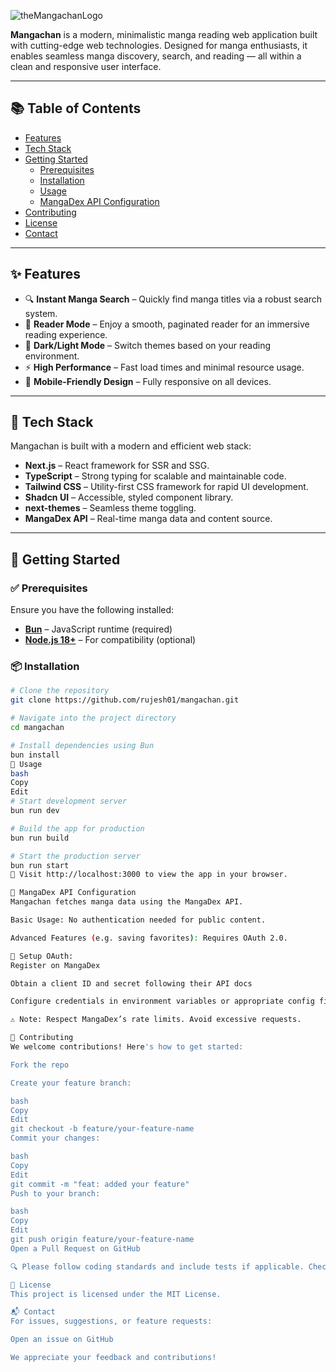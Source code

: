 
![theMangachanLogo](https://github.com/user-attachments/assets/56515476-bb3f-4c23-883a-4b21c70874cd)


**Mangachan** is a modern, minimalistic manga reading web application built with cutting-edge web technologies. Designed for manga enthusiasts, it enables seamless manga discovery, search, and reading — all within a clean and responsive user interface.

---
## 📚 Table of Contents

- [Features](#features)
- [Tech Stack](#tech-stack)
- [Getting Started](#getting-started)
  - [Prerequisites](#prerequisites)
  - [Installation](#installation)
  - [Usage](#usage)
  - [MangaDex API Configuration](#mangadex-api-configuration)
- [Contributing](#contributing)
- [License](#license)
- [Contact](#contact)

---

## ✨ Features

- 🔍 **Instant Manga Search** – Quickly find manga titles via a robust search system.
- 📖 **Reader Mode** – Enjoy a smooth, paginated reader for an immersive reading experience.
- 🌙 **Dark/Light Mode** – Switch themes based on your reading environment.
- ⚡ **High Performance** – Fast load times and minimal resource usage.
- 📱 **Mobile-Friendly Design** – Fully responsive on all devices.

---

## 🧰 Tech Stack

Mangachan is built with a modern and efficient web stack:

- **Next.js** – React framework for SSR and SSG.
- **TypeScript** – Strong typing for scalable and maintainable code.
- **Tailwind CSS** – Utility-first CSS framework for rapid UI development.
- **Shadcn UI** – Accessible, styled component library.
- **next-themes** – Seamless theme toggling.
- **MangaDex API** – Real-time manga data and content source.

---

## 🚀 Getting Started

### ✅ Prerequisites

Ensure you have the following installed:

- [**Bun**](https://bun.sh) – JavaScript runtime (required)
- [**Node.js 18+**](https://nodejs.org/) – For compatibility (optional)

### 📦 Installation

```bash
# Clone the repository
git clone https://github.com/rujesh01/mangachan.git

# Navigate into the project directory
cd mangachan

# Install dependencies using Bun
bun install
🧪 Usage
bash
Copy
Edit
# Start development server
bun run dev

# Build the app for production
bun run build

# Start the production server
bun run start
📌 Visit http://localhost:3000 to view the app in your browser.

🔗 MangaDex API Configuration
Mangachan fetches manga data using the MangaDex API.

Basic Usage: No authentication needed for public content.

Advanced Features (e.g. saving favorites): Requires OAuth 2.0.

🔐 Setup OAuth:
Register on MangaDex

Obtain a client ID and secret following their API docs

Configure credentials in environment variables or appropriate config files.

⚠️ Note: Respect MangaDex’s rate limits. Avoid excessive requests.

🤝 Contributing
We welcome contributions! Here's how to get started:

Fork the repo

Create your feature branch:

bash
Copy
Edit
git checkout -b feature/your-feature-name
Commit your changes:

bash
Copy
Edit
git commit -m "feat: added your feature"
Push to your branch:

bash
Copy
Edit
git push origin feature/your-feature-name
Open a Pull Request on GitHub

🔍 Please follow coding standards and include tests if applicable. Check CONTRIBUTING.md if available.

📄 License
This project is licensed under the MIT License.

📬 Contact
For issues, suggestions, or feature requests:

Open an issue on GitHub

We appreciate your feedback and contributions!
